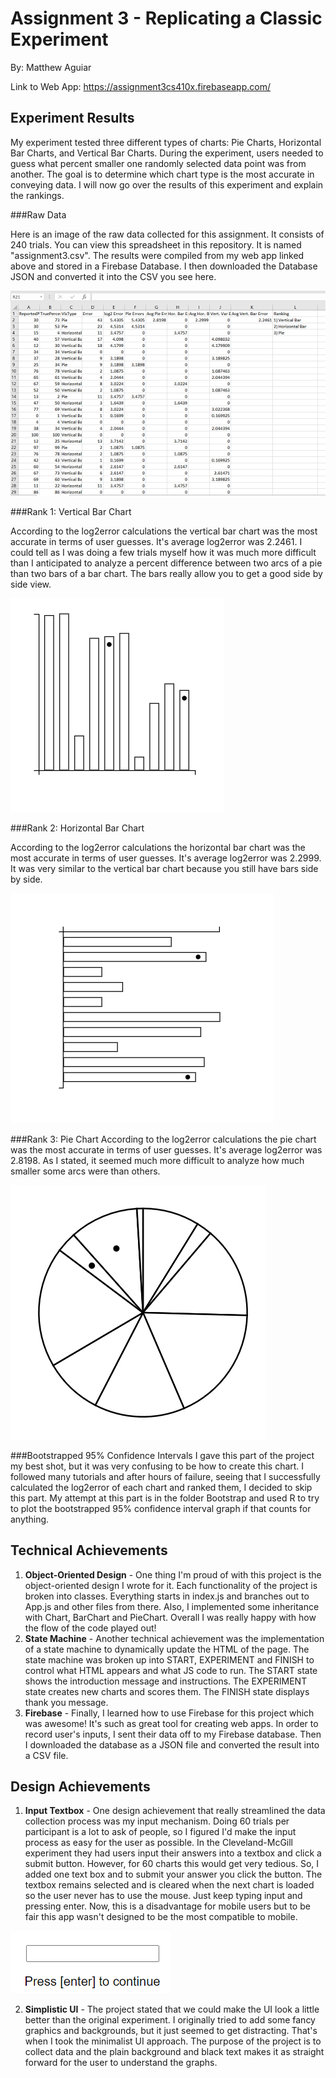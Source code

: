 Assignment 3 - Replicating a Classic Experiment  
===
By: Matthew Aguiar

Link to Web App: https://assignment3cs410x.firebaseapp.com/

Experiment Results
---
 
My experiment tested three different types of charts: Pie Charts, Horizontal Bar Charts, and Vertical Bar Charts.
During the experiment, users needed to guess what percent smaller one randomly selected data point was from another.
The goal is to determine which chart type is the most accurate in conveying data.
I will now go over the results of this experiment and explain the rankings.

###Raw Data

Here is an image of the raw data collected for this assignment. It consists of 240 trials. You can view this spreadsheet
in this repository. It is named "assignment3.csv". The results were compiled from my web app linked above and stored in a
Firebase Database. I then downloaded the Database JSON and converted it into the CSV you see here.

![CSV Data](csv-image.png)

###Rank 1: Vertical Bar Chart

According to the log2error calculations the vertical bar chart was the most accurate in terms of user guesses. It's average log2error
was 2.2461. I could tell as I was doing a few trials myself how it was much more difficult than I anticipated to analyze a percent
difference between two arcs of a pie than two bars of a bar chart. The bars really allow you to get a good side by side view.

![Vertical Bar Chart](vertical-bar.png)

###Rank 2: Horizontal Bar Chart

According to the log2error calculations the horizontal bar chart was the most accurate in terms of user guesses. It's average log2error
was 2.2999. It was very similar to the vertical bar chart because you still have bars side by side.

![Horizontal Bar Chart](horizontal-bar.png)

###Rank 3: Pie Chart
According to the log2error calculations the pie chart was the most accurate in terms of user guesses. It's average log2error
was 2.8198. As I stated, it seemed much more difficult to analyze how much smaller some arcs were than others.

![Pie Chart](pie.png)

###Bootstrapped 95% Confidence Intervals
I gave this part of the project my best shot, but it was very confusing to be how to create this chart. I followed
many tutorials and after hours of failure, seeing that I successfully calculated the log2error of each chart and
ranked them, I decided to skip this part. My attempt at this part is in the folder Bootstrap and used R to try to plot the 
bootstrapped 95% confidence interval graph if that counts for anything.

Technical Achievements
---

1. **Object-Oriented Design** - One thing I'm proud of with this project is the object-oriented design I wrote for it. Each functionality
of the project is broken into classes. Everything starts in index.js and branches out to App.js and other files from there. Also,
I implemented some inheritance with Chart, BarChart and PieChart. Overall I was really happy with how the flow of the code played out!
2. **State Machine** - Another technical achievement was the implementation of a state machine to dynamically update the HTML of the page.
The state machine was broken up into START, EXPERIMENT and FINISH to control what HTML appears and what JS code to run. The START state
shows the introduction message and instructions. The EXPERIMENT state creates new charts and scores them. The FINISH state displays
thank you message.
3. **Firebase** - Finally, I learned how to use Firebase for this project which was awesome! It's such as great tool for
creating web apps. In order to record user's inputs, I sent their data off to my Firebase database. Then I downloaded the
database as a JSON file and converted the result into a CSV file.

Design Achievements
---

1. **Input Textbox** - One design achievement that really streamlined the data collection process was my input mechanism. Doing
60 trials per participant is a lot to ask of people, so I figured I'd make the input process as easy for the user as possible.
In the Cleveland-McGill experiment they had users input their answers into a textbox and click a submit button. However, for
60 charts this would get very tedious. So, I added one text box and to submit your answer you click the <enter> button.
The textbox remains selected and is cleared when the next chart is loaded so the user never has to use the mouse. Just keep
typing input and pressing enter. Now, this is a disadvantage for mobile users but to be fair this app wasn't designed to be
the most compatible to mobile.

![Enter Box](input.png)

2. **Simplistic UI** - The project stated that we could make the UI look a little better than the original experiment. 
I originally tried to add some fancy graphics and backgrounds, but it just seemed to get distracting. That's when I took
the minimalist UI approach. The purpose of the project is to collect data and the plain background and black text
makes it as straight forward for the user to understand the graphs.
